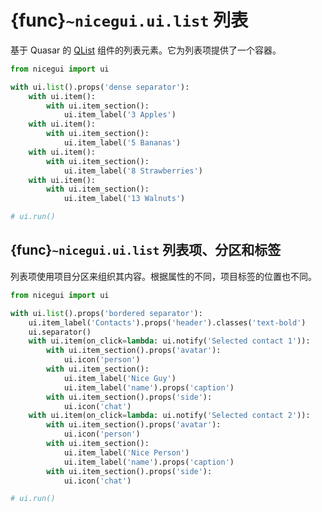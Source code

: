 # {func}`~nicegui.ui.list` 列表

基于 Quasar 的 [QList](https://quasar.dev/vue-components/list-and-list-items#qlist-api) 组件的列表元素。它为列表项提供了一个容器。

```python
from nicegui import ui

with ui.list().props('dense separator'):
    with ui.item():
        with ui.item_section():
            ui.item_label('3 Apples')
    with ui.item():
        with ui.item_section():
            ui.item_label('5 Bananas')
    with ui.item():
        with ui.item_section():
            ui.item_label('8 Strawberries')
    with ui.item():
        with ui.item_section():
            ui.item_label('13 Walnuts')

# ui.run()
```

## {func}`~nicegui.ui.list` 列表项、分区和标签

列表项使用项目分区来组织其内容。根据属性的不同，项目标签的位置也不同。

```python
from nicegui import ui

with ui.list().props('bordered separator'):
    ui.item_label('Contacts').props('header').classes('text-bold')
    ui.separator()
    with ui.item(on_click=lambda: ui.notify('Selected contact 1')):
        with ui.item_section().props('avatar'):
            ui.icon('person')
        with ui.item_section():
            ui.item_label('Nice Guy')
            ui.item_label('name').props('caption')
        with ui.item_section().props('side'):
            ui.icon('chat')
    with ui.item(on_click=lambda: ui.notify('Selected contact 2')):
        with ui.item_section().props('avatar'):
            ui.icon('person')
        with ui.item_section():
            ui.item_label('Nice Person')
            ui.item_label('name').props('caption')
        with ui.item_section().props('side'):
            ui.icon('chat')

# ui.run()
```
